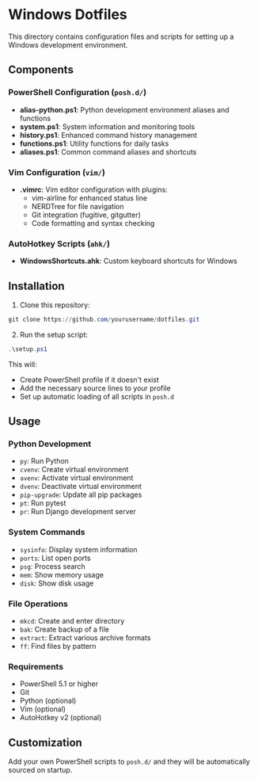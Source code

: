 # Windows Dotfiles

This directory contains configuration files and scripts for setting up a Windows development environment.

## Components

### PowerShell Configuration (`posh.d/`)
- **alias-python.ps1**: Python development environment aliases and functions
- **system.ps1**: System information and monitoring tools
- **history.ps1**: Enhanced command history management
- **functions.ps1**: Utility functions for daily tasks
- **aliases.ps1**: Common command aliases and shortcuts

### Vim Configuration (`vim/`)
- **.vimrc**: Vim editor configuration with plugins:
  - vim-airline for enhanced status line
  - NERDTree for file navigation
  - Git integration (fugitive, gitgutter)
  - Code formatting and syntax checking

### AutoHotkey Scripts (`ahk/`)
- **WindowsShortcuts.ahk**: Custom keyboard shortcuts for Windows

## Installation

1. Clone this repository:
```powershell
git clone https://github.com/yourusername/dotfiles.git
```

2. Run the setup script:
```powershell
.\setup.ps1
```

This will:
- Create PowerShell profile if it doesn't exist
- Add the necessary source lines to your profile
- Set up automatic loading of all scripts in `posh.d`

## Usage

### Python Development
- `py`: Run Python
- `cvenv`: Create virtual environment
- `avenv`: Activate virtual environment
- `dvenv`: Deactivate virtual environment
- `pip-upgrade`: Update all pip packages
- `pt`: Run pytest
- `pr`: Run Django development server

### System Commands
- `sysinfo`: Display system information
- `ports`: List open ports
- `psg`: Process search
- `mem`: Show memory usage
- `disk`: Show disk usage

### File Operations
- `mkcd`: Create and enter directory
- `bak`: Create backup of a file
- `extract`: Extract various archive formats
- `ff`: Find files by pattern

### Requirements
- PowerShell 5.1 or higher
- Git
- Python (optional)
- Vim (optional)
- AutoHotkey v2 (optional)

## Customization

Add your own PowerShell scripts to `posh.d/` and they will be automatically sourced on startup.